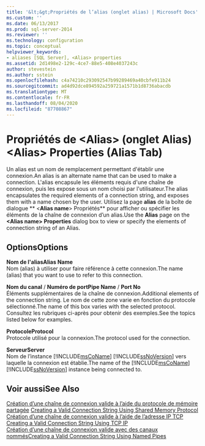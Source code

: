 ```yaml
---
title: '&lt;&gt;Propriétés de l’alias (onglet alias) | Microsoft Docs'
ms.custom: ''
ms.date: 06/13/2017
ms.prod: sql-server-2014
ms.reviewer: ''
ms.technology: configuration
ms.topic: conceptual
helpviewer_keywords:
- aliases [SQL Server], <Alias> properties
ms.assetid: 2d1498e2-129c-4ce7-88e5-408e4037243c
author: stevestein
ms.author: sstein
ms.openlocfilehash: c4a74210c293092547b99289469a40cbfe911b24
ms.sourcegitcommit: ad4d92dce894592a259721a1571b1d8736abacdb
ms.translationtype: MT
ms.contentlocale: fr-FR
ms.lasthandoff: 08/04/2020
ms.locfileid: "87708867"
---
```

# <a name="ltaliasgt-properties-alias-tab"></a><span data-ttu-id="6f3eb-102">Propriétés de &lt;Alias&gt; (onglet Alias)</span><span class="sxs-lookup"><span data-stu-id="6f3eb-102">&lt;Alias&gt; Properties (Alias Tab)</span></span>
  <span data-ttu-id="6f3eb-103">Un alias est un nom de remplacement permettant d'établir une connexion.</span><span class="sxs-lookup"><span data-stu-id="6f3eb-103">An alias is an alternate name that can be used to make a connection.</span></span> <span data-ttu-id="6f3eb-104">L'alias encapsule les éléments requis d'une chaîne de connexion, puis les expose sous un nom choisi par l'utilisateur.</span><span class="sxs-lookup"><span data-stu-id="6f3eb-104">The alias encapsulates the required elements of a connection string, and exposes them with a name chosen by the user.</span></span> <span data-ttu-id="6f3eb-105">Utilisez la page **alias** de la boîte de dialogue \*\* \<**Alias name**> Propriétés\*\* pour afficher ou spécifier les éléments de la chaîne de connexion d’un alias.</span><span class="sxs-lookup"><span data-stu-id="6f3eb-105">Use the **Alias** page on the **\<**Alias name**> Properties** dialog box to view or specify the elements of connection string of an Alias.</span></span>  
  
## <a name="options"></a><span data-ttu-id="6f3eb-106">Options</span><span class="sxs-lookup"><span data-stu-id="6f3eb-106">Options</span></span>  
 <span data-ttu-id="6f3eb-107">**Nom de l'alias**</span><span class="sxs-lookup"><span data-stu-id="6f3eb-107">**Alias Name**</span></span>  
 <span data-ttu-id="6f3eb-108">Nom (alias) à utiliser pour faire référence à cette connexion.</span><span class="sxs-lookup"><span data-stu-id="6f3eb-108">The name (alias) that you want to use to refer to this connection.</span></span>  
  
 <span data-ttu-id="6f3eb-109">**Nom du canal** / **Numéro de port**</span><span class="sxs-lookup"><span data-stu-id="6f3eb-109">**Pipe Name** / **Port No**</span></span>  
 <span data-ttu-id="6f3eb-110">Éléments supplémentaires de la chaîne de connexion.</span><span class="sxs-lookup"><span data-stu-id="6f3eb-110">Additional elements of the connection string.</span></span> <span data-ttu-id="6f3eb-111">Le nom de cette zone varie en fonction du protocole sélectionné.</span><span class="sxs-lookup"><span data-stu-id="6f3eb-111">The name of this box varies with the selected protocol.</span></span> <span data-ttu-id="6f3eb-112">Consultez les rubriques ci-après pour obtenir des exemples.</span><span class="sxs-lookup"><span data-stu-id="6f3eb-112">See the topics listed below for examples.</span></span>  
  
 <span data-ttu-id="6f3eb-113">**Protocole**</span><span class="sxs-lookup"><span data-stu-id="6f3eb-113">**Protocol**</span></span>  
 <span data-ttu-id="6f3eb-114">Protocole utilisé pour la connexion.</span><span class="sxs-lookup"><span data-stu-id="6f3eb-114">The protocol used for the connection.</span></span>  
  
 <span data-ttu-id="6f3eb-115">**Serveur**</span><span class="sxs-lookup"><span data-stu-id="6f3eb-115">**Server**</span></span>  
 <span data-ttu-id="6f3eb-116">Nom de l’instance [!INCLUDE[msCoName](../../includes/msconame-md.md)] [!INCLUDE[ssNoVersion](../../includes/ssnoversion-md.md)] vers laquelle la connexion est établie.</span><span class="sxs-lookup"><span data-stu-id="6f3eb-116">The name of the [!INCLUDE[msCoName](../../includes/msconame-md.md)] [!INCLUDE[ssNoVersion](../../includes/ssnoversion-md.md)] instance being connected to.</span></span>  
  
## <a name="see-also"></a><span data-ttu-id="6f3eb-117">Voir aussi</span><span class="sxs-lookup"><span data-stu-id="6f3eb-117">See Also</span></span>  
 <span data-ttu-id="6f3eb-118">[Création d’une chaîne de connexion valide à l’aide du protocole de mémoire partagée](../../../2014/tools/configuration-manager/creating-a-valid-connection-string-using-shared-memory-protocol.md) </span><span class="sxs-lookup"><span data-stu-id="6f3eb-118">[Creating a Valid Connection String Using Shared Memory Protocol](../../../2014/tools/configuration-manager/creating-a-valid-connection-string-using-shared-memory-protocol.md) </span></span>  
 <span data-ttu-id="6f3eb-119">[Création d’une chaîne de connexion valide à l’aide de l’adresse IP TCP](../../../2014/tools/configuration-manager/creating-a-valid-connection-string-using-tcp-ip.md) </span><span class="sxs-lookup"><span data-stu-id="6f3eb-119">[Creating a Valid Connection String Using TCP IP](../../../2014/tools/configuration-manager/creating-a-valid-connection-string-using-tcp-ip.md) </span></span>  
 [<span data-ttu-id="6f3eb-120">Création d’une chaîne de connexion valide avec des canaux nommés</span><span class="sxs-lookup"><span data-stu-id="6f3eb-120">Creating a Valid Connection String Using Named Pipes</span></span>](../../../2014/tools/configuration-manager/creating-a-valid-connection-string-using-named-pipes.md)  
  
  
